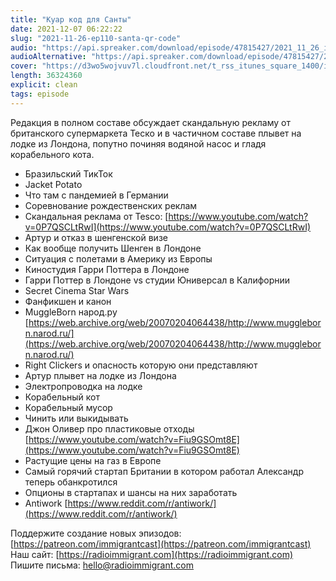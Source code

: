 ```yaml
---
title: "Куар код для Санты"
date: 2021-12-07 06:22:22
slug: "2021-11-26-ep110-santa-qr-code"
audio: "https://api.spreaker.com/download/episode/47815427/2021_11_26_icast_ep110_santa_qr_code.mp3"
audioAlternative: "https://api.spreaker.com/download/episode/47815427/2021_11_26_icast_ep110_santa_qr_code.mp3"
cover: "https://d3wo5wojvuv7l.cloudfront.net/t_rss_itunes_square_1400/images.spreaker.com/original/18b4b952843d6650e88b861392c7364e.jpg"
length: 36324360
explicit: clean
tags: episode
---
```


Редакция в полном составе обсуждает скандальную рекламу от британского супермаркета Теско и в частичном составе плывет на лодке из Лондона, попутно починяя водяной насос и гладя корабельного кота.  
  
* Бразильский ТикТок  
* Jacket Potato  
* Что там с пандемией в Германии  
* Соревнование рождественских реклам  
* Скандальная реклама от Tesco: [https://www.youtube.com/watch?v=0P7QSCLtRwI](https://www.youtube.com/watch?v=0P7QSCLtRwI)  
* Артур и отказ в шенгенской визе  
* Как вообще получить Шенген в Лондоне  
* Ситуация с полетами в Америку из Европы  
* Киностудия Гарри Поттера в Лондоне  
* Гарри Поттер в Лондоне vs студии Юниверсал в Калифорнии  
* Secret Cinema Star Wars  
* Фанфикшен и канон  
* MuggleBorn народ.ру [https://web.archive.org/web/20070204064438/http://www.muggleborn.narod.ru/](https://web.archive.org/web/20070204064438/http://www.muggleborn.narod.ru/)  
* Right Clickers и опасность которую они представляют  
* Артур плывет на лодке из Лондона  
* Электропроводка на лодке  
* Корабельный кот  
* Корабельный мусор  
* Чинить или выкидывать  
* Джон Оливер про пластиковые отходы [https://www.youtube.com/watch?v=Fiu9GSOmt8E](https://www.youtube.com/watch?v=Fiu9GSOmt8E)  
* Растущие цены на газ в Европе  
* Самый горячий стартап Британии в котором работал Александр теперь обанкротился  
* Опционы в стартапах и шансы на них заработать  
* Antiwork [https://www.reddit.com/r/antiwork/](https://www.reddit.com/r/antiwork/)  
  
Поддержите создание новых эпизодов: [https://patreon.com/immigrantcast](https://patreon.com/immigrantcast)  
Наш сайт: [https://radioimmigrant.com](https://radioimmigrant.com)  
Пишите письма: [hello@radioimmigrant.com](mailto:hello@radioimmigrant.com)
